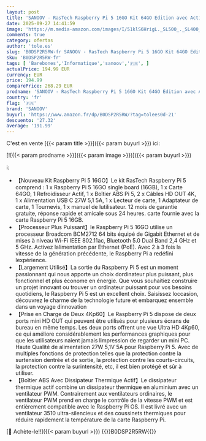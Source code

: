 ```yaml
---
layout: post
title: 'SANOOV - RasTech Raspberry Pi 5 16GO Kit 64GO Edition avec Active Cooler Alimentation 27W 5.1V5A USB-C Pi5 16GO Board Kit Lecteur de Carte 64GO Boîtier Pi 5 Double 4K Câbles de HD Out Manuel d utilisation'
date: 2025-09-27 14:41:59
image: 'https://m.media-amazon.com/images/I/51klS6HrigL._SL500_._SL400_.jpg'
comments: true
category: ofertas
author: 'tole.es'
slug: 'B0DSP2R5RW-fr SANOOV - RasTech Raspberry Pi 5 16GO Kit 64GO Edition avec...'
sku: 'B0DSP2R5RW-fr'
tags: [ 'Barebones','Informatique','sanoov','🇫🇷', ]
actualPrice: 194.99 EUR
currency: EUR
price: 194.99
comparePrice: 268.29 EUR
prodname: 'SANOOV - RasTech Raspberry Pi 5 16GO Kit 64GO Edition avec Active Cooler Alimentation 27W 5.1V5A USB-C Pi5 16GO Board Kit Lecteur de Carte 64GO Boîtier Pi 5 Double 4K Câbles de HD Out Manuel d utilisation'
country: 'fr'
flag: '🇫🇷'
brand: 'SANOOV'
buyurl: 'https://www.amazon.fr/dp/B0DSP2R5RW/?tag=tolees0d-21'
descuento: '27.32'
average: '191.99'
---
```


C'est en vente [{{< param title >}}]({{< param buyurl >}}) ici:

[![{{< param prodname >}}]({{< param image >}})]({{< param buyurl >}})

ℹ️:

- 【Nouveau Kit Raspberry Pi 5 16GO】Le kit RasTech Raspberry Pi 5 comprend : 1 x Raspberry Pi 5 16GO single board (16GB), 1 x Carte 64GO, 1 Refroidisseur Actif, 1 x Boîtier ABS Pi 5, 2 x Câbles HD OUT 4K, 1 x Alimentation USB C 27W 5,1 5A, 1 x Lecteur de carte, 1 Adaptateur de carte, 1 Tournevis, 1 x manuel de lutilisateur. 12 mois de garantie gratuite, réponse rapide et amicale sous 24 heures. carte fournie avec la carte Raspberry Pi 5 16GB.
- 【Processeur Plus Puissant】le Raspberry Pi 5 16GO utilise un processeur Broadcom BCM2712 64 bits équipé de Gigabit Ethernet et de mises à niveau Wi-Fi IEEE 802.11ac, Bluetooth 5.0 Dual Band 2,4 GHz et 5 GHz. Activez lalimentation par Ethernet (PoE). Avec 2 à 3 fois la vitesse de la génération précédente, le Raspberry Pi a redéfini lexpérience.
- 【Largement Utilisé】La sortie du Raspberry Pi 5 est un moment passionnant qui nous apporte un choix dordinateur plus puissant, plus fonctionnel et plus économe en énergie. Que vous souhaitiez construire un projet innovant ou trouver un ordinateur puissant pour vos besoins quotidiens, le Raspberry Pi 5 est un excellent choix. Saisissez loccasion, découvrez le charme de la technologie future et embarquez ensemble dans un voyage dinnovation
- 【Prise en Charge de Deux 4Kp60】Le Raspberry Pi 5 dispose de deux ports mini HD OUT qui peuvent être utilisés pour plusieurs écrans de bureau en même temps. Les deux ports offrent une vue Ultra HD 4Kp60, ce qui améliore considérablement les performances graphiques pour que les utilisateurs naient jamais limpression de regarder un mini PC. Haute Qualité de alimentation 27W 5,1V 5A pour Raspberry Pi 5. Avec de multiples fonctions de protection telles que la protection contre la surtension dentrée et de sortie, la protection contre les courts-circuits, la protection contre la surintensité, etc, il est bien protégé et sûr à utiliser.
- 【Boîtier ABS Avec Dissipateur Thermique Actif】Le dissipateur thermique actif combine un dissipateur thermique en aluminium avec un ventilateur PWM. Contrairement aux ventilateurs ordinaires, le ventilateur PWM prend en charge le contrôle de la vitesse PWM et est entièrement compatible avec le Raspberry Pi OS. Il est livré avec un ventilateur 3510 ultra-silencieux et des coussinets thermiques pour réduire rapidement la température de la carte Raspberry Pi.

[🛒 Achète-le!!]({{< param buyurl >}})
{{<world>}}B0DSP2R5RW{{</world>}}
